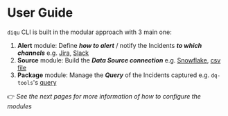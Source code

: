 # User Guide

`diqu` CLI is built in the modular approach with 3 main one:

1. **Alert** module: Define **_how to alert_** / notify the Incidents **_to which channels_** e.g. [Jira](./config/alerts/jira.html), [Slack](./config/alerts/slack.html)
2. **Source** module: Build the **_Data Source connection_** e.g. [Snowflake](./config/sources/snowflake.html), [csv file](./config/sources/custom.html)
3. **Package** module: Manage the **_Query_** of the Incidents captured e.g. `dq-tools`'s [query](./config/packages/dq-tools.html)

👉 _See the next pages for more information of how to configure the modules_
